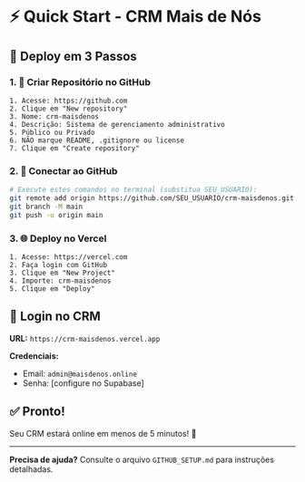 # ⚡ Quick Start - CRM Mais de Nós

## 🚀 Deploy em 3 Passos

### 1. 📁 Criar Repositório no GitHub
```
1. Acesse: https://github.com
2. Clique em "New repository"
3. Nome: crm-maisdenos
4. Descrição: Sistema de gerenciamento administrativo
5. Público ou Privado
6. NÃO marque README, .gitignore ou license
7. Clique em "Create repository"
```

### 2. 🔗 Conectar ao GitHub
```bash
# Execute estes comandos no terminal (substitua SEU_USUARIO):
git remote add origin https://github.com/SEU_USUARIO/crm-maisdenos.git
git branch -M main
git push -u origin main
```

### 3. 🌐 Deploy no Vercel
```
1. Acesse: https://vercel.com
2. Faça login com GitHub
3. Clique em "New Project"
4. Importe: crm-maisdenos
5. Clique em "Deploy"
```

## 🔐 Login no CRM

**URL:** `https://crm-maisdenos.vercel.app`

**Credenciais:**
- Email: `admin@maisdenos.online`
- Senha: [configure no Supabase]

## ✅ Pronto!

Seu CRM estará online em menos de 5 minutos! 🎉

---

**Precisa de ajuda?** Consulte o arquivo `GITHUB_SETUP.md` para instruções detalhadas.
